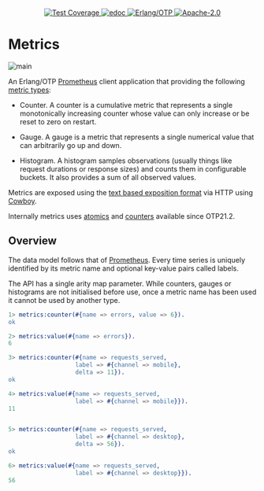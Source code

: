 <br>

<p align="center">
    <a href="https://shortishly.github.io/metrics/cover/">
      <img alt="Test Coverage" src="https://img.shields.io/badge/dynamic/json?url=https%3A%2F%2Fshortishly.github.io%2Fmetrics%2Fcover%2Fcoverage.json&query=%24.total&suffix=%25&style=flat-square&label=Test%20Coverage&color=green">
    </a>
    <a href="https://shortishly.github.io/metrics/edoc/">
      <img alt="edoc" src="https://img.shields.io/badge/Documentation-edoc-green?style=flat-square">
    </a>
    <a href="https://erlang.org/">
      <img alt="Erlang/OTP" src="https://img.shields.io/badge/Erlang%2FOTP%2B-green?style=flat-square">
    </a>
    <a href="https://www.apache.org/licenses/LICENSE-2.0">
      <img alt="Apache-2.0" src="https://img.shields.io/github/license/shortishly/metrics?style=flat-square">
    </a>
</p>

# Metrics

![main](https://github.com/shortishly/metrics/actions/workflows/main.yml/badge.svg)

An Erlang/OTP [Prometheus](https://prometheus.io) client application
that providing the following [metric
types](https://prometheus.io/docs/concepts/metric_types/):

- Counter. A counter is a cumulative metric that represents a single
  monotonically increasing counter whose value can only increase or be
  reset to zero on restart.
  
- Gauge. A gauge is a metric that represents a single numerical value
  that can arbitrarily go up and down.
  
- Histogram. A histogram samples observations (usually things like
  request durations or response sizes) and counts them in configurable
  buckets. It also provides a sum of all observed values.

Metrics are exposed using the [text based exposition
format](https://prometheus.io/docs/instrumenting/exposition_formats/)
via HTTP using
[Cowboy](https://ninenines.eu/docs/en/cowboy/2.9/guide/).

Internally metrics uses
[atomics](https://www.erlang.org/doc/man/atomics.html) and
[counters](https://www.erlang.org/doc/man/counters.html) available
since OTP21.2.

## Overview

The data model follows that of
[Prometheus](https://prometheus.io/docs/concepts/data_model/). Every
time series is uniquely identified by its metric name and optional
key-value pairs called labels.

The API has a single arity map parameter. While counters, gauges or
histograms are not initialised before use, once a metric name has been
used it cannot be used by another type.

```erlang
1> metrics:counter(#{name => errors, value => 6}).
ok

2> metrics:value(#{name => errors}).
6

3> metrics:counter(#{name => requests_served,
                   label => #{channel => mobile},
                   delta => 11}).
ok

4> metrics:value(#{name => requests_served,
                   label => #{channel => mobile}}).
11


5> metrics:counter(#{name => requests_served,
                   label => #{channel => desktop},
                   delta => 56}).
ok

6> metrics:value(#{name => requests_served,
                   label => #{channel => desktop}}).
56
```
